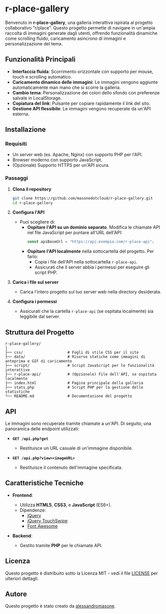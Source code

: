 # r-place-gallery

Benvenuto in **r-place-gallery**, una galleria interattiva ispirata al progetto collaborativo "r/place". Questo progetto permette di navigare in un'ampia raccolta di immagini generate dagli utenti, offrendo funzionalità dinamiche come scrolling fluido, caricamento asincrono di immagini e personalizzazione del tema.

## **Funzionalità Principali**
- **Interfaccia fluida**: Scorrimento orizzontale con supporto per mouse, touch e scrolling automatico.
- **Caricamento dinamico delle immagini**: Le immagini vengono aggiunte automaticamente man mano che si scorre la galleria.
- **Cambio tema**: Personalizzazione dei colori dello sfondo con preferenze salvate in LocalStorage.
- **Copiatura del link**: Pulsante per copiare rapidamente il link del sito.
- **Gestione API flessibile**: Le immagini vengono recuperate da un'API esterna.


## **Installazione**

### **Requisiti**
- Un server web (es. Apache, Nginx) con supporto PHP per l'API.
- Browser moderno con supporto JavaScript.
- (Opzionale) Supporto HTTPS per un'API sicura.

### **Passaggi**
1. **Clona il repository**
   ```bash
   git clone https://github.com/masonedotcloud/r-place-gallery.git
   cd r-place-gallery
   ```

2. **Configura l'API**
   - Puoi scegliere di:
     - **Ospitare l'API su un dominio separato**. Modifica le chiamate API nel file JavaScript per puntare all'URL dell'API:
       ```javascript
       const apiBaseUrl = "https://api.esempio.com/r-place-api";
       ```
     - **Ospitare l'API localmente** nella sottocartella del progetto. Per farlo:
       - Copia i file dell'API nella sottocartella `r-place-api`.
       - Assicurati che il server abbia i permessi per eseguire gli script PHP.

3. **Carica i file sul server**
   - Carica l'intero progetto sul tuo server web nella directory desiderata.

4. **Configura i permessi**
   - Assicurati che la cartella `r-place-api` (se ospitata localmente) sia leggibile dal server.



## **Struttura del Progetto**
```
r-place-gallery/
│
├── css/                    # Fogli di stile CSS per il sito
├── data/                   # Risorse statiche come immagini di anteprima e GIF di caricamento
├── script/                 # Script JavaScript per le funzionalità interattive
├── r-place-api/            # (Opzionale) File dell'API, se ospitata localmente
├── index.html              # Pagina principale della galleria
├── stats.php               # Script PHP per la gestione delle statistiche
└── README.md               # Documentazione del progetto
```



## **API**
Le immagini sono recuperate tramite chiamate a un'API. Di seguito, una panoramica delle endpoint utilizzati:

- **`GET /api.php?get`**
  - Restituisce un URL casuale di un'immagine disponibile.

- **`GET /api.php?view=<imageURL>`**
  - Restituisce il contenuto dell'immagine specificata.



## **Caratteristiche Tecniche**
- **Frontend**:
  - Utilizza **HTML5**, **CSS3**, e **JavaScript** (ES6+).
  - Dipendenze:
    - [jQuery](https://jquery.com)
    - [jQuery TouchSwipe](https://github.com/mattbryson/TouchSwipe-Jquery-Plugin)
    - [Font Awesome](https://fontawesome.com)

- **Backend**:
  - Gestito tramite **PHP** per le chiamate API.

## Licenza

Questo progetto è distribuito sotto la Licenza MIT - vedi il file [LICENSE](LICENSE) per ulteriori dettagli.


## Autore

Questo progetto è stato creato da [alessandromasone](https://github.com/alessandromasone).